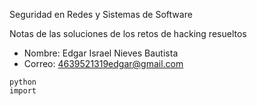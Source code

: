 
Seguridad en Redes y Sistemas de Software

Notas de las soluciones de los retos de hacking resueltos 

- Nombre: Edgar Israel Nieves Bautista 
- Correo: 4639521319edgar@gmail.com
```
python
import
```
